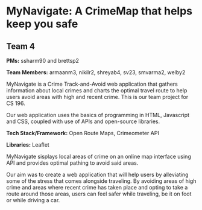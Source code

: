 # MyNavigate: A CrimeMap that helps keep you safe

## Team 4
**PMs:** ssharm90 and brettsp2

**Team Members:** armaanm3, nikilr2, shreyab4, sv23, smvarma2, welby2

MyNavigate is a Crime Track-and-Avoid web application that gathers information about local crimes and charts the optimal travel route to help users avoid areas with high and recent crime. This is our team project for CS 196.

Our web application uses the basics of programming in HTML, Javascript and CSS, coupled with use of APIs and open-source libraries. 

**Tech Stack/Framework:** Open Route Maps, Crimeometer API

**Libraries:** Leaflet

MyNavigate sisplays local areas of crime on an online map interface using API and provides optimal pathing to avoid said areas.

Our aim was to create a web application that will help users by alleviating some of the stress that comes alongside traveling. By avoiding areas of high crime and areas where recent crime has taken place and opting to take a route around those areas, users can feel safer while traveling, be it on foot or while driving a car.
